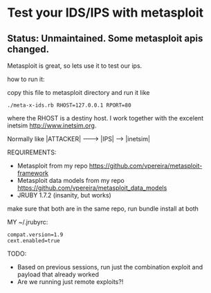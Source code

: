 # Test your IDS/IPS with metasploit

## Status: Unmaintained. Some metasploit apis changed. 

Metasploit is great, so lets use it to test our ips.

how to run it:

copy this file to metasploit directory and run it like

````
./meta-x-ids.rb RHOST=127.0.0.1 RPORT=80
````

where the RHOST is a destiny host. I work together with the excelent inetsim http://www.inetsim.org.

Normally like |ATTACKER| ---> |IPS| --> |inetsim|

REQUIREMENTS:

* Metasploit from my repo https://github.com/vpereira/metasploit-framework
* Metasploit data models from my repo https://github.com/vpereira/metasploit_data_models
* JRUBY 1.7.2 (insanity, but works)

make sure that both are in the same repo, run bundle install at both


MY ~/.jrubyrc:

````
compat.version=1.9
cext.enabled=true

````


TODO: 

* Based on previous sessions, run just the combination exploit and payload that already worked
* Are we running just remote exploits?!


